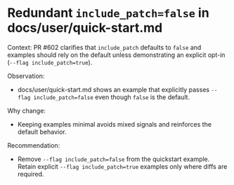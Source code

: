 # Redundant `include_patch=false` in docs/user/quick-start.md

Context: PR #602 clarifies that `include_patch` defaults to `false` and examples should rely on the default unless demonstrating an explicit opt-in (`--flag include_patch=true`).

Observation:

- docs/user/quick-start.md shows an example that explicitly passes `--flag include_patch=false` even though `false` is the default.

Why change:

- Keeping examples minimal avoids mixed signals and reinforces the default behavior.

Recommendation:

- Remove `--flag include_patch=false` from the quickstart example. Retain explicit `--flag include_patch=true` examples only where diffs are required.
